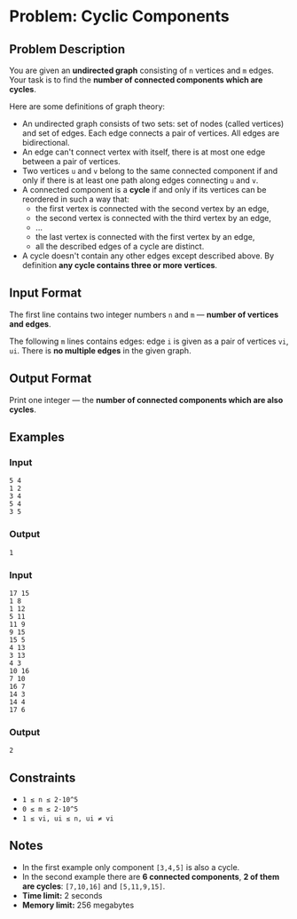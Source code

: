 
# Problem: Cyclic Components

## Problem Description
You are given an **undirected graph** consisting of `n` vertices and `m` edges. Your task is to find the **number of connected components which are cycles**.

Here are some definitions of graph theory:
- An undirected graph consists of two sets: set of nodes (called vertices) and set of edges. Each edge connects a pair of vertices. All edges are bidirectional.
- An edge can't connect vertex with itself, there is at most one edge between a pair of vertices.
- Two vertices `u` and `v` belong to the same connected component if and only if there is at least one path along edges connecting `u` and `v`.
- A connected component is a **cycle** if and only if its vertices can be reordered in such a way that:
  - the first vertex is connected with the second vertex by an edge,
  - the second vertex is connected with the third vertex by an edge,
  - ...
  - the last vertex is connected with the first vertex by an edge,
  - all the described edges of a cycle are distinct.
- A cycle doesn't contain any other edges except described above. By definition **any cycle contains three or more vertices**.

## Input Format

The first line contains two integer numbers `n` and `m` — **number of vertices and edges**.

The following `m` lines contains edges: edge `i` is given as a pair of vertices `vi`, `ui`. There is **no multiple edges** in the given graph.

## Output Format

Print one integer — the **number of connected components which are also cycles**.

## Examples

### Input
`5 4`<br/>
`1 2`<br/>
`3 4`<br/>
`5 4`<br/>
`3 5`<br/>

### Output
`1`<br/>

### Input
`17 15`<br/>
`1 8`<br/>
`1 12`<br/>
`5 11`<br/>
`11 9`<br/>
`9 15`<br/>
`15 5`<br/>
`4 13`<br/>
`3 13`<br/>
`4 3`<br/>
`10 16`<br/>
`7 10`<br/>
`16 7`<br/>
`14 3`<br/>
`14 4`<br/>
`17 6`<br/>

### Output
`2`<br/>

## Constraints
- `1 ≤ n ≤ 2⋅10^5`
- `0 ≤ m ≤ 2⋅10^5`
- `1 ≤ vi, ui ≤ n, ui ≠ vi`

## Notes
- In the first example only component `[3,4,5]` is also a cycle.
- In the second example there are **6 connected components**, **2 of them are cycles**: `[7,10,16]` and `[5,11,9,15]`.
- **Time limit:** 2 seconds
- **Memory limit:** 256 megabytes

